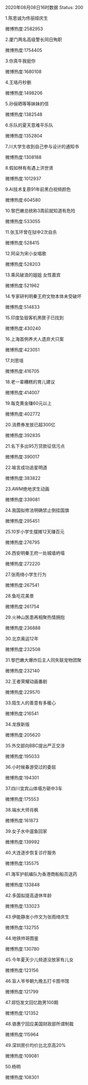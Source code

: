 2020年08月08日16时数据
Status: 200

1.陈思诚为佟丽娅庆生

微博热度:2582953

2.厦门两名高级警长同日殉职

微博热度:1754405

3.你真牛我挺你

微博热度:1680108

4.王珞丹秒删

微博热度:1498206

5.孙俪晒等等妹妹的信

微博热度:1382548

6.乐队的夏天意难平乐队

微博热度:1352804

7.川大学生收到自己参与设计的通知书

微博热度:1308188

8.假如林有有遇上洪世贤

微博热度:1012937

9.AI技术复原91年前黑白视频颜色

微博热度:604580

10.黎巴嫩总统称3周前就知道有危险

微博热度:533055

11.张玉环曾在狱中2次自杀

微博热度:528415

12.阿朵为宋小女唱歌

微博热度:528203

13.乘风破浪的姐姐 女性嘉宾

微博热度:521962

14.专家研判明秦王府文物本体未受破坏

微博热度:514833

15.印度坠毁客机黑匣子已找到

微博热度:430240

16.上海首例养犬人遗弃犬只案

微博热度:423051

17.刘思瑶

微博热度:416705

18.老一辈糟糕的育儿建议

微博热度:414007

19.每克黄金赚60元以上

微博热度:402772

20.消费券发放已超300亿

微博热度:392835

21.名下多出95万贷款征信污点

微博热度:390017

22.喻言成功追星明道

微博热度:383822

23.AWM绝地求生动画

微博热度:339081

24.我国拟修法明确禁止倒挂国旗

微博热度:295451

25.10岁小学生摆摊12天赚百元

微博热度:276795

26.西安明秦王府一处城墙坍塌

微博热度:272220

27.张雨绮小学生行为

微博热度:267541

28.鱼吃花美景

微博热度:261754

29.火神山医患再相聚热情拥抱

微博热度:236888

30.北京奥运12年

微博热度:232508

31.黎巴嫩大爆炸后主人同失联宠物团聚

微博热度:232140

32.王者荣耀动画番剧

微博热度:229570

33.陌生人的善意有多暖心

微博热度:216541

34.龙族新版

微博热度:205620

35.外交部向BBC提出严正交涉

微博热度:195033

36.小时候春游受过的委屈

微博热度:194301

37.四川宜宾山体塌方砸中3车

微博热度:175553

38.端水大师肖枫

微博热度:161873

39.女子水中遛鱼回家

微博热度:139992

40.大连逐步恢复诊疗服务

微博热度:135575

41.海军护航编队为香港商船船员送药

微博热度:133848

42.多国拟提高退休年龄

微博热度:133023

43.伊能静发小作文为张雨绮庆生

微博热度:132755

44.地铁帅哥图鉴

微博热度:130780

45.今年夏天少儿频道没放家有儿女

微博热度:123156

46.盲人爷爷朝九晚五打卡图书馆

微博热度:121799

47.郑恺发文回忆跑男100期

微博热度:121352

48.骆惠宁回应美国财政部所谓制裁

微博热度:115964

49.深圳房价均价比北京高20%

微博热度:109081

50.杨明

微博热度:108301

